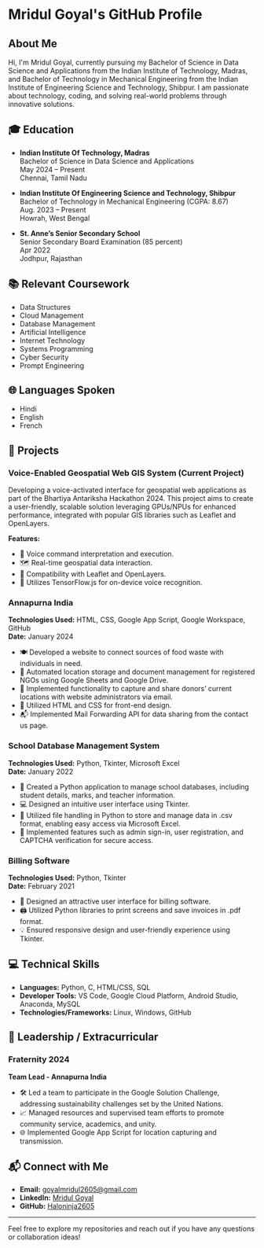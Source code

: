 # Mridul Goyal's GitHub Profile

## About Me

Hi, I'm Mridul Goyal, currently pursuing my Bachelor of Science in Data Science and Applications from the Indian Institute of Technology, Madras, and Bachelor of Technology in Mechanical Engineering from the Indian Institute of Engineering Science and Technology, Shibpur. I am passionate about technology, coding, and solving real-world problems through innovative solutions.

## 🎓 Education

- **Indian Institute Of Technology, Madras**  
  Bachelor of Science in Data Science and Applications  
  May 2024 – Present  
  Chennai, Tamil Nadu

- **Indian Institute Of Engineering Science and Technology, Shibpur**  
  Bachelor of Technology in Mechanical Engineering (CGPA: 8.67)  
  Aug. 2023 – Present  
  Howrah, West Bengal

- **St. Anne’s Senior Secondary School**  
  Senior Secondary Board Examination (85 percent)  
  Apr 2022  
  Jodhpur, Rajasthan

## 📚 Relevant Coursework

- Data Structures
- Cloud Management
- Database Management
- Artificial Intelligence
- Internet Technology
- Systems Programming
- Cyber Security
- Prompt Engineering

## 🌐 Languages Spoken

- Hindi
- English
- French

## 🚀 Projects

### Voice-Enabled Geospatial Web GIS System (Current Project)

Developing a voice-activated interface for geospatial web applications as part of the Bhartiya Antariksha Hackathon 2024. This project aims to create a user-friendly, scalable solution leveraging GPUs/NPUs for enhanced performance, integrated with popular GIS libraries such as Leaflet and OpenLayers.

**Features:**

- 🎤 Voice command interpretation and execution.
- 🗺️ Real-time geospatial data interaction.
- 🔗 Compatibility with Leaflet and OpenLayers.
- 🧠 Utilizes TensorFlow.js for on-device voice recognition.

### Annapurna India

**Technologies Used:** HTML, CSS, Google App Script, Google Workspace, GitHub  
**Date:** January 2024  

- 🍽️ Developed a website to connect sources of food waste with individuals in need.
- 📍 Automated location storage and document management for registered NGOs using Google Sheets and Google Drive.
- 📧 Implemented functionality to capture and share donors’ current locations with website administrators via email.
- 🎨 Utilized HTML and CSS for front-end design.
- 📬 Implemented Mail Forwarding API for data sharing from the contact us page.

### School Database Management System

**Technologies Used:** Python, Tkinter, Microsoft Excel  
**Date:** January 2022  

- 🏫 Created a Python application to manage school databases, including student details, marks, and teacher information.
- 💻 Designed an intuitive user interface using Tkinter.
- 📂 Utilized file handling in Python to store and manage data in .csv format, enabling easy access via Microsoft Excel.
- 🔐 Implemented features such as admin sign-in, user registration, and CAPTCHA verification for secure access.

### Billing Software

**Technologies Used:** Python, Tkinter  
**Date:** February 2021  

- 🧾 Designed an attractive user interface for billing software.
- 🖨️ Utilized Python libraries to print screens and save invoices in .pdf format.
- 💡 Ensured responsive design and user-friendly experience using Tkinter.

## 💻 Technical Skills

- **Languages:** Python, C, HTML/CSS, SQL
- **Developer Tools:** VS Code, Google Cloud Platform, Android Studio, Anaconda, MySQL
- **Technologies/Frameworks:** Linux, Windows, GitHub

## 🏅 Leadership / Extracurricular

### Fraternity 2024

**Team Lead - Annapurna India**

- 🛠️ Led a team to participate in the Google Solution Challenge, addressing sustainability challenges set by the United Nations.
- 📈 Managed resources and supervised team efforts to promote community service, academics, and unity.
- 🌐 Implemented Google App Script for location capturing and transmission.

## 📬 Connect with Me

- **Email:** [goyalmridul2605@gmail.com](mailto:goyalmridul2605@gmail.com)
- **LinkedIn:** [Mridul Goyal](https://www.linkedin.com/in/mridul-goyal-b7289128a/)
- **GitHub:** [Haloninja2605](https://github.com/Haloninja2605)

---

Feel free to explore my repositories and reach out if you have any questions or collaboration ideas!
<!---
Haloninja2605/Haloninja2605 is a ✨ special ✨ repository because its `README.md` (this file) appears on your GitHub profile.
You can click the Preview link to take a look at your changes.
--->
